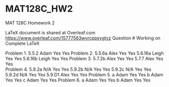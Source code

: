 # MAT128C_HW2
MAT 128C Homework 2

LaTeX document is shared at Overleaf.com
https://www.overleaf.com/15777563wyrcppxygtvz
Question #            Working on          Complete        LaTeX

Problem 1. 5.5.2      Adam                Yes             Yes
Problem 2. 5.5.6a     Alex                Yes             Yes
           5.6.16a    Leigh               Yes             Yes
           5.6.16b    Leigh               Yes             Yes
Problem 3. 5.7.2b     Alex                Yes             Yes
           5.7.7      Alex                Yes             Yes    
Problem 4. 5.9.2a     N/A                 Yes             Yes
           5.9.2b     N/A                 Yes             Yes
           5.9.2c     N/A                 Yes             Yes
           5.9.2d     N/A                 Yes             Yes
           5.9.D1     Alex                Yes             Yes
Problem 5. a          Adam                Yes             Yes
           b          Adam                Yes             Yes
           c          Adam                Yes             Yes
Problem 6. a          Adam                Yes             Yes
           b          Adam                Yes             Yes
